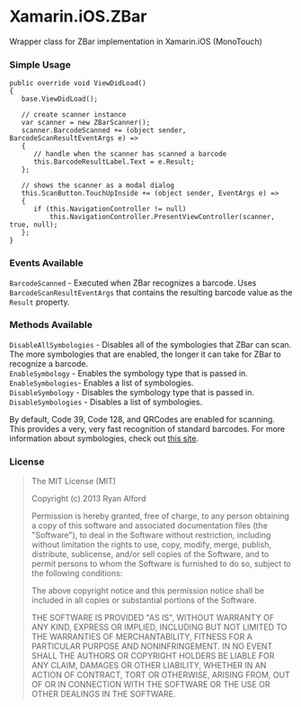 Xamarin.iOS.ZBar
================

Wrapper class for ZBar implementation in Xamarin.iOS (MonoTouch)

### Simple Usage


    public override void ViewDidLoad()
    {
       base.ViewDidLoad();
       
       // create scanner instance
       var scanner = new ZBarScanner();
       scanner.BarcodeScanned += (object sender, BarcodeScanResultEventArgs e) =>
       {
          // handle when the scanner has scanned a barcode
          this.BarcodeResultLabel.Text = e.Result;
       };
       
       // shows the scanner as a modal dialog
       this.ScanButton.TouchUpInside += (object sender, EventArgs e) =>
       {
          if (this.NavigationController != null)
              this.NavigationController.PresentViewController(scanner, true, null);
       };
    }
    
### Events Available

`BarcodeScanned` - Executed when ZBar recognizes a barcode. Uses `BarcodeScanResultEventArgs` that contains the resulting barcode value as the `Result` property.

### Methods Available

`DisableAllSymbologies` - Disables all of the symbologies that ZBar can scan. The more symbologies that are enabled, the longer it can take for ZBar to recognize a barcode.  
`EnableSymbology` - Enables the symbology type that is passed in.  
`EnableSymbologies`- Enables a list of symbologies.  
`DisableSymbology` - Disables the symbology type that is passed in.  
`DisableSymbologies` - Disables a list of symbologies.  

By default, Code 39, Code 128, and QRCodes are enabled for scanning. This provides a very, very fast recognition of standard barcodes. For more information about symbologies, check out [this site](http://www.barcoding.com/information/barcode-symbology-definition.shtml).  

### License
> The MIT License (MIT)
> 
> Copyright (c) 2013 Ryan Alford
> 
> Permission is hereby granted, free of charge, to any person obtaining a copy
> of this software and associated documentation files (the "Software"), to deal
> in the Software without restriction, including without limitation the rights
> to use, copy, modify, merge, publish, distribute, sublicense, and/or sell
> copies of the Software, and to permit persons to whom the Software is
> furnished to do so, subject to the following conditions:
> 
> The above copyright notice and this permission notice shall be included in all
> copies or substantial portions of the Software.
> 
> THE SOFTWARE IS PROVIDED "AS IS", WITHOUT WARRANTY OF ANY KIND, EXPRESS OR
> IMPLIED, INCLUDING BUT NOT LIMITED TO THE WARRANTIES OF MERCHANTABILITY,
> FITNESS FOR A PARTICULAR PURPOSE AND NONINFRINGEMENT. IN NO EVENT SHALL THE
> AUTHORS OR COPYRIGHT HOLDERS BE LIABLE FOR ANY CLAIM, DAMAGES OR OTHER
> LIABILITY, WHETHER IN AN ACTION OF CONTRACT, TORT OR OTHERWISE, ARISING FROM,
> OUT OF OR IN CONNECTION WITH THE SOFTWARE OR THE USE OR OTHER DEALINGS IN THE
> SOFTWARE.
